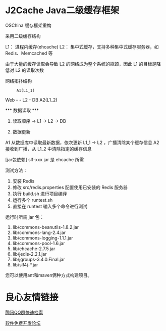 J2Cache Java二级缓存框架
===============

OSChina 缓存框架重构

采用二级缓存结构

L1： 进程内缓存(ehcache) 
L2： 集中式缓存，支持多种集中式缓存服务器，如 Redis、Memcached 等

由于大量的缓存读取会导致 L2 的网络成为整个系统的瓶颈，因此 L1 的目标是降低对 L2 的读取次数

网络拓扑结构

         A1(L1_1)
Web  -				- L2 - DB
		 A2(L1_2)
		 
*** 数据读取 ***

1. 读取顺序  -> L1 -> L2 -> DB

2. 数据更新

A1 从数据库中读取最新数据，依次更新 L1_1 -> L2 ，广播清除某个缓存信息
A2 接收到广播，从 L1_2 中清除指定的缓存信息

[jar包依赖]
slf-xxx.jar 是 ehcache 所需


测试方法：

1. 安装 Redis  
2. 修改 src/redis.properties  配置使用已安装的 Redis 服务器
3. 执行 build.sh 进行项目编译  
4. 运行多个 runtest.sh 
5. 直接在 runtest 输入多个命令进行测试

运行时所需 jar 包：

1. lib/commons-beanutils-1.8.2.jar  
2. lib/commons-lang-2.4.jar
3. lib/commons-logging-1.1.1.jar  
4. lib/commons-pool-1.6.jar  
5. lib/ehcache-2.7.5.jar  
6. lib/jedis-2.2.1.jar  
7. lib/jgroups-3.4.0.Final.jar  
8. lib/slf4j-*.jar

您可以使用ant和maven俩种方式构建项目。

 # 良心友情链接

[腾讯QQ群快速检索](http://u.720life.cn/s/8cf73f7c)

[软件免费开发论坛](http://u.720life.cn/s/bbb01dc0)
